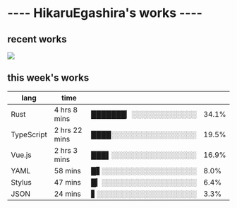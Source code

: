 # ---- HikaruEgashira's works ----

## recent works

[![](https://img.shields.io/github/stars/twin-te/twinte-front?label=Twin:te&style=for-the-badge)](https://github.com/twin-te/twinte-front)

## this week's works

| lang        | time           |                       |        |
| ----------- | -------------- | --------------------- | ------ |
| Rust        | 4 hrs 8 mins   | ███████▏░░░░░░░░░░░░░ |  34.1% |
| TypeScript  | 2 hrs 22 mins  | ████░░░░░░░░░░░░░░░░░ |  19.5% |
| Vue.js      | 2 hrs 3 mins   | ███▌░░░░░░░░░░░░░░░░░ |  16.9% |
| YAML        | 58 mins        | █▋░░░░░░░░░░░░░░░░░░░ |   8.0% |
| Stylus      | 47 mins        | █▎░░░░░░░░░░░░░░░░░░░ |   6.4% |
| JSON        | 24 mins        | ▋░░░░░░░░░░░░░░░░░░░░ |   3.3% |

